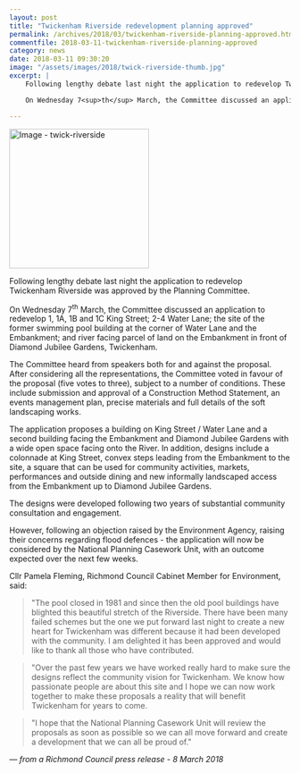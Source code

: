 ```yaml
---
layout: post
title: "Twickenham Riverside redevelopment planning approved"
permalink: /archives/2018/03/twickenham-riverside-planning-approved.html
commentfile: 2018-03-11-twickenham-riverside-planning-approved
category: news
date: 2018-03-11 09:30:20
image: "/assets/images/2018/twick-riverside-thumb.jpg"
excerpt: |
    Following lengthy debate last night the application to redevelop Twickenham Riverside was approved by the Planning Committee.

    On Wednesday 7<sup>th</sup> March, the Committee discussed an application to redevelop 1, 1A, 1B and 1C King Street; 2-4 Water Lane; the site of the former swimming pool building at the corner of Water Lane and the Embankment; and river facing parcel of land on the Embankment in front of Diamond Jubilee Gardens, Twickenham.

---
```

<a href="/assets/images/2018/twick-riverside.jpg" title="Click for a larger image"><img src="/assets/images/2018/twick-riverside-thumb.jpg" width="250" alt="Image - twick-riverside"  class="photo right"/></a>

Following lengthy debate last night the application to redevelop Twickenham Riverside was approved by the Planning Committee.

On Wednesday 7<sup>th</sup> March, the Committee discussed an application to redevelop 1, 1A, 1B and 1C King Street; 2-4 Water Lane; the site of the former swimming pool building at the corner of Water Lane and the Embankment; and river facing parcel of land on the Embankment in front of Diamond Jubilee Gardens, Twickenham.

The Committee heard from speakers both for and against the proposal. After considering all the representations, the Committee voted in favour of the proposal (five votes to three), subject to a number of conditions. These include submission and approval of a Construction Method Statement, an events management plan, precise materials and full details of the soft landscaping works.

The application proposes a building on King Street / Water Lane and a second building facing the Embankment and Diamond Jubilee Gardens with a wide open space facing onto the River. In addition, designs include a colonnade at King Street, convex steps leading from the Embankment to the site, a square that can be used for community activities, markets, performances and outside dining and new informally landscaped access from the Embankment up to Diamond Jubilee Gardens.

The designs were developed following two years of substantial community consultation and engagement.

However, following an objection raised by the Environment Agency, raising their concerns regarding flood defences - the application will now be considered by the National Planning Casework Unit, with an outcome expected over the next few weeks.

Cllr Pamela Fleming, Richmond Council Cabinet Member for Environment, said:

> "The pool closed in 1981 and since then the old pool buildings have blighted this beautiful stretch of the Riverside. There have been many failed schemes but the one we put forward last night to create a new heart for Twickenham was different because it had been developed with the community. I am delighted it has been approved and would like to thank all those who have contributed.

> "Over the past few years we have worked really hard to make sure the designs reflect the community vision for Twickenham. We know how passionate people are about this site and I hope we can now work together to make these proposals a reality that will benefit Twickenham for years to come.

> "I hope that the National Planning Casework Unit will review the proposals as soon as possible so we can all move forward and create a development that we can all be proud of."

<cite>&mdash; from a Richmond Council press release - 8 March 2018</cite>
